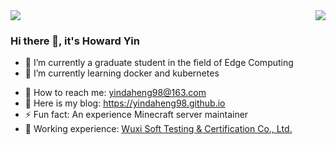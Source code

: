 <div>
  <img src="https://github-readme-stats.vercel.app/api?username=yindaheng98&show_icons=true&count_private=true">
  <img align="right" src="https://github-readme-stats.vercel.app/api/top-langs/?username=yindaheng98&langs_count=8&hide=javascript,html,tex,Jupyter%20Notebook&exclude_repo=yindaheng98.github.io,LittleProgramSet">
</div>

### Hi there 👋, it's Howard Yin

<!--
**yindaheng98/yindaheng98** is a ✨ _special_ ✨ repository because its `README.md` (this file) appears on your GitHub profile.
-->
- 🔭 I’m currently a graduate student in the field of Edge Computing
- 🌱 I’m currently learning docker and kubernetes
<!--
- 👯 I’m looking to collaborate on ...
- 🤔 I’m looking for help with ...
- 💬 Ask me about ...
-->
- 📧 How to reach me: <yindaheng98@163.com>
- 🔗 Here is my blog: <https://yindaheng98.github.io>
- ⚡ Fun fact: An experience Minecraft server maintainer
- 👔 Working experience: [Wuxi Soft Testing & Certification Co., Ltd.](http://www.wxstc.org.cn/)

